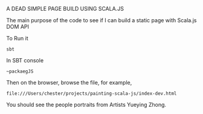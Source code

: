A DEAD SIMPLE PAGE BUILD USING SCALA.JS

The main purpose of the code to see if I can build a static page with Scala.js DOM API



To Run it

```
sbt 
```
In SBT console

```
~packaegJS
```

Then on the browser, browse the file, for example, 

```
file:///Users/chester/projects/painting-scala-js/index-dev.html

````

You should see the people portraits from Artists Yueying Zhong.
